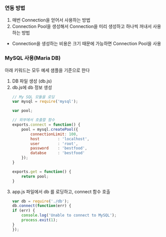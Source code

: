 ### 연동 방법
1. 매번 Connection을 얻어서 사용하는 방법
2. Connection Pool을 생성해서 Connection을 미리 생성하고 하나씩 꺼내서 사용하는 방법

- Connection을 생성하는 비용은 크기 때문에 가능하면 Connection Pool을 사용

### MySQL 사용(Maria DB)
아래 키워드는 모두 예세 샘플을 기준으로 한다
1. DB 파일 생성 (db.js)
2. db.js에 db 정보 생성
    ```js
    // My SQL 모듈을 로딩
    var mysql = require('mysql');

    var pool;

    // 외부에서 호출할 함수
    exports.connect = function() {
        pool = mysql.createPool({
            connectionLimit: 100,
            host        : 'localhost',
            user        : 'root',
            password    : 'bestfood',
            databse     : 'bestfood'
        });
    }

    exports.get = function() {
        return pool;
    }
    ```
3. app.js 파일에서 db 를 로딩하고, connect 함수 호출
    ```js
    var db = require('./db');
    db.connect(function(err) {
    if (err) {
        console.log('Unable to connect to MySQL');
        process.exit(1);
    }
    });

    ```